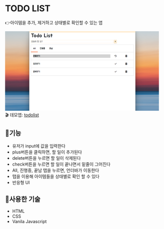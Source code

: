 # TODO LIST
:point_right:아이템을 추가, 제거하고 상태별로 확인할 수 있는 앱

![todoList](./images/todo.PNG)
:clapper: 데모앱: [todolist](https://todolist-std.netlify.app/)
## :memo:기능
+ 유저가 input에 값을 입력한다
+ plus버튼을 클릭하면, 할 일이 추가된다
+ delete버튼을 누르면 할 일이 삭제된다
+ check버튼을 누르면 할 일이 끝나면서 밑줄이 그어진다
+ All, 진행중, 끝남 탭을 누르면, 언더바가 이동한다
+ 탭을 이용해 아이템들을 상태별로 확인 할 수 있다
+ 반응형 UI

## :hammer:사용한 기술
+ HTML
+ CSS
+ Vanila Javascript
